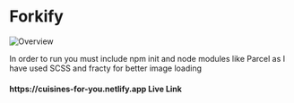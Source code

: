 # Forkify
![Overview](https://github.com/aaryaman034/Forkify/assets/113224774/bdec1d32-9a88-43b8-8873-6cd531c6b100)
<p>In order to run you must include npm init and node modules like Parcel as I have used SCSS and fracty for better image loading</p>
<h4>https://cuisines-for-you.netlify.app <span>Live Link</span></h4>
